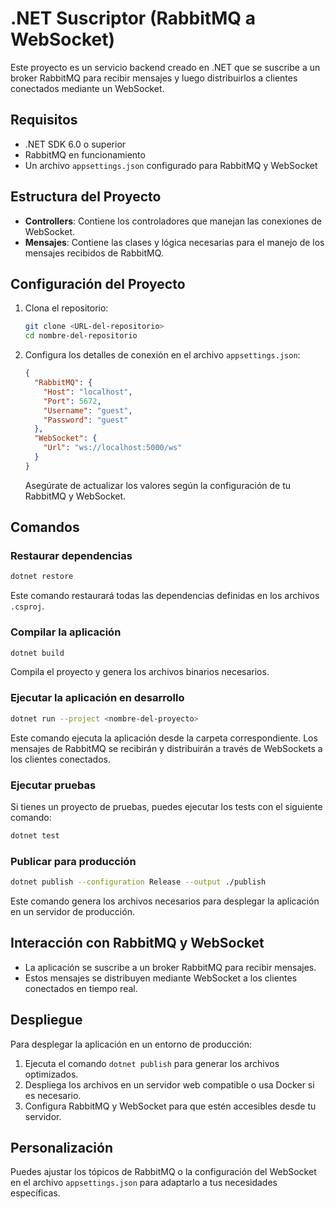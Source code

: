 
# .NET Suscriptor (RabbitMQ a WebSocket)

Este proyecto es un servicio backend creado en .NET que se suscribe a un broker RabbitMQ para recibir mensajes y luego distribuirlos a clientes conectados mediante un WebSocket.

## Requisitos

- .NET SDK 6.0 o superior
- RabbitMQ en funcionamiento
- Un archivo `appsettings.json` configurado para RabbitMQ y WebSocket

## Estructura del Proyecto

- **Controllers**: Contiene los controladores que manejan las conexiones de WebSocket.
- **Mensajes**: Contiene las clases y lógica necesarias para el manejo de los mensajes recibidos de RabbitMQ.

## Configuración del Proyecto

1. Clona el repositorio:
    ```bash
    git clone <URL-del-repositorio>
    cd nombre-del-repositorio
    ```

2. Configura los detalles de conexión en el archivo `appsettings.json`:
    ```json
    {
      "RabbitMQ": {
        "Host": "localhost",
        "Port": 5672,
        "Username": "guest",
        "Password": "guest"
      },
      "WebSocket": {
        "Url": "ws://localhost:5000/ws"
      }
    }
    ```
    Asegúrate de actualizar los valores según la configuración de tu RabbitMQ y WebSocket.

## Comandos

### Restaurar dependencias

```bash
dotnet restore
```

Este comando restaurará todas las dependencias definidas en los archivos `.csproj`.

### Compilar la aplicación

```bash
dotnet build
```

Compila el proyecto y genera los archivos binarios necesarios.

### Ejecutar la aplicación en desarrollo

```bash
dotnet run --project <nombre-del-proyecto>
```

Este comando ejecuta la aplicación desde la carpeta correspondiente. Los mensajes de RabbitMQ se recibirán y distribuirán a través de WebSockets a los clientes conectados.

### Ejecutar pruebas

Si tienes un proyecto de pruebas, puedes ejecutar los tests con el siguiente comando:

```bash
dotnet test
```

### Publicar para producción

```bash
dotnet publish --configuration Release --output ./publish
```

Este comando genera los archivos necesarios para desplegar la aplicación en un servidor de producción.

## Interacción con RabbitMQ y WebSocket

- La aplicación se suscribe a un broker RabbitMQ para recibir mensajes.
- Estos mensajes se distribuyen mediante WebSocket a los clientes conectados en tiempo real.

## Despliegue

Para desplegar la aplicación en un entorno de producción:
1. Ejecuta el comando `dotnet publish` para generar los archivos optimizados.
2. Despliega los archivos en un servidor web compatible o usa Docker si es necesario.
3. Configura RabbitMQ y WebSocket para que estén accesibles desde tu servidor.

## Personalización

Puedes ajustar los tópicos de RabbitMQ o la configuración del WebSocket en el archivo `appsettings.json` para adaptarlo a tus necesidades específicas.
